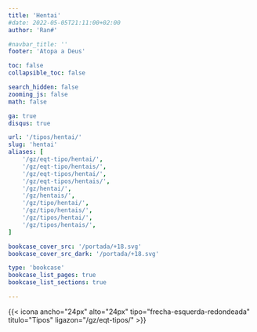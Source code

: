 ```yaml
---
title: 'Hentai'
#date: 2022-05-05T21:11:00+02:00
author: 'Ran#'

#navbar_title: ''
footer: 'Atopa a Deus'

toc: false
collapsible_toc: false

search_hidden: false
zooming_js: false
math: false

ga: true
disqus: true

url: '/tipos/hentai/'
slug: 'hentai'
aliases: [
    '/gz/eqt-tipo/hentai/',
    '/gz/eqt-tipo/hentais/',
    '/gz/eqt-tipos/hentai/',
    '/gz/eqt-tipos/hentais/',
    '/gz/hentai/',
    '/gz/hentais/',
    '/gz/tipo/hentai/',
    '/gz/tipo/hentais/',
    '/gz/tipos/hentai/',
    '/gz/tipos/hentais/',
]

bookcase_cover_src: '/portada/+18.svg'
bookcase_cover_src_dark: '/portada/+18.svg'

type: 'bookcase'
bookcase_list_pages: true
bookcase_list_sections: true

---
```


{{< icona ancho="24px" alto="24px" tipo="frecha-esquerda-redondeada" titulo="Tipos" ligazon="/gz/eqt-tipos/" >}}

